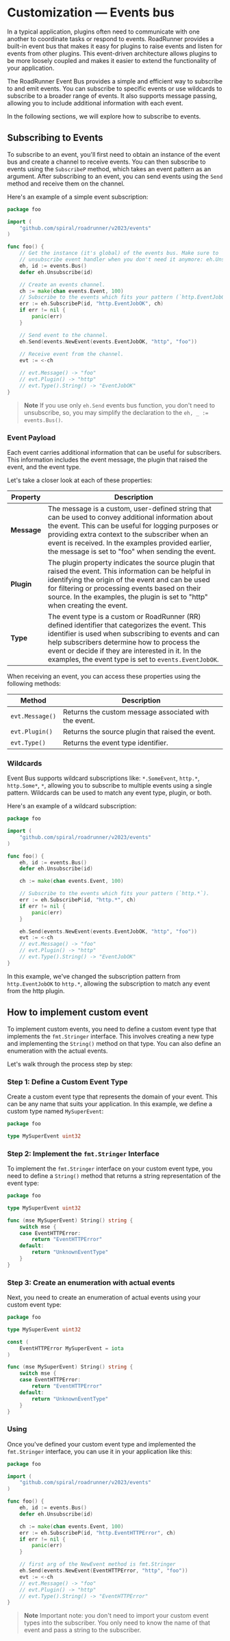 # Customization — Events bus

In a typical application, plugins often need to communicate with one another to coordinate tasks or respond to events.
RoadRunner provides a built-in event bus that makes it easy for plugins to raise events and listen for events from other
plugins. This event-driven architecture allows plugins to be more loosely coupled and makes it easier to extend the
functionality of your application.

The RoadRunner Event Bus provides a simple and efficient way to subscribe to and emit events. You can subscribe to
specific events or use wildcards to subscribe to a broader range of events. It also supports message passing,
allowing you to include additional information with each event.

In the following sections, we will explore how to subscribe to events.

## Subscribing to Events

To subscribe to an event, you'll first need to obtain an instance of the event bus and create a channel to receive
events. You can then subscribe to events using the `SubscribeP` method, which takes an event pattern as an argument.
After subscribing to an event, you can send events using the `Send` method and receive them on the channel.

Here's an example of a simple event subscription:

```go
package foo

import (
    "github.com/spiral/roadrunner/v2023/events"
)

func foo() {
    // Get the instance (it's global) of the events bus. Make sure to 
    // unsubscribe event handler when you don't need it anymore: eh.Unsubscribe(id).
    eh, id := events.Bus()
    defer eh.Unsubscribe(id)

    // Create an events channel.
    ch := make(chan events.Event, 100)
    // Subscribe to the events which fits your pattern (`http.EventJobOK`).
    err := eh.SubscribeP(id, "http.EventJobOK", ch)
    if err != nil {
        panic(err)
    }

    // Send event to the channel.
    eh.Send(events.NewEvent(events.EventJobOK, "http", "foo"))
    
    // Receive event from the channel.
    evt := <-ch

    // evt.Message() -> "foo"
    // evt.Plugin() -> "http"
    // evt.Type().String() -> "EventJobOK"
}
```

> **Note**
> If you use only `eh.Send` events bus function, you don't need to unsubscribe, so, you may simplify the declaration to
> the `eh, _ := events.Bus()`.

### Event Payload

Each event carries additional information that can be useful for subscribers. This information includes the event
message, the plugin that raised the event, and the event type.

Let's take a closer look at each of these properties:

| Property    | Description                                                                                                                                                                                                                                                                                                           |
|-------------|-----------------------------------------------------------------------------------------------------------------------------------------------------------------------------------------------------------------------------------------------------------------------------------------------------------------------|
| **Message** | The message is a custom, user-defined string that can be used to convey additional information about the event. This can be useful for logging purposes or providing extra context to the subscriber when an event is received. In the examples provided earlier, the message is set to "foo" when sending the event. |
| **Plugin**  | The plugin property indicates the source plugin that raised the event. This information can be helpful in identifying the origin of the event and can be used for filtering or processing events based on their source. In the examples, the plugin is set to "http" when creating the event.                         |
| **Type**    | The event type is a custom or RoadRunner (RR) defined identifier that categorizes the event. This identifier is used when subscribing to events and can help subscribers determine how to process the event or decide if they are interested in it. In the examples, the event type is set to `events.EventJobOK`.    |

When receiving an event, you can access these properties using the following methods:

| Method          | Description                                           |
|-----------------|-------------------------------------------------------|
| `evt.Message()` | Returns the custom message associated with the event. |
| `evt.Plugin()`  | Returns the source plugin that raised the event.      |
| `evt.Type()`    | Returns the event type identifier.                    |

### Wildcards

Event Bus supports wildcard subscriptions like: `*.SomeEvent`, `http.*`, `http.Some*`, `*`, allowing you to subscribe to
multiple events using a single pattern. Wildcards can be used to match any event type, plugin, or both.

Here's an example of a wildcard subscription:

```go
package foo

import (
    "github.com/spiral/roadrunner/v2023/events"
)

func foo() {
    eh, id := events.Bus()
    defer eh.Unsubscribe(id)

    ch := make(chan events.Event, 100)

    // Subscribe to the events which fits your pattern (`http.*`).
    err := eh.SubscribeP(id, "http.*", ch)
    if err != nil {
        panic(err)
    }

    eh.Send(events.NewEvent(events.EventJobOK, "http", "foo"))
    evt := <-ch
    // evt.Message() -> "foo"
    // evt.Plugin() -> "http"
    // evt.Type().String() -> "EventJobOK"
}
```

In this example, we've changed the subscription pattern from `http.EventJobOK` to `http.*`, allowing the subscription to
match any event from the http plugin.

## How to implement custom event

To implement custom events, you need to define a custom event type that implements the `fmt.Stringer` interface. This
involves creating a new type and implementing the `String()` method on that type. You can also define an enumeration
with the actual events.

Let's walk through the process step by step:

### Step 1: Define a Custom Event Type

Create a custom event type that represents the domain of your event. This can be any name that suits your application.
In this example, we define a custom type named `MySuperEvent`:

```go
package foo

type MySuperEvent uint32
```

### Step 2: Implement the `fmt.Stringer` Interface

To implement the `fmt.Stringer` interface on your custom event type, you need to define a `String()` method that returns
a string representation of the event type:

```go
package foo

type MySuperEvent uint32

func (mse MySuperEvent) String() string {
    switch mse {
    case EventHTTPError:
        return "EventHTTPError"
    default:
        return "UnknownEventType"
    }
}
```

### Step 3: Create an enumeration with actual events

Next, you need to create an enumeration of actual events using your custom event type:

```go
package foo

type MySuperEvent uint32

const (
    EventHTTPError MySuperEvent = iota
)

func (mse MySuperEvent) String() string {
    switch mse {
    case EventHTTPError:
        return "EventHTTPError"
    default:
        return "UnknownEventType"
    }
}
```

### Using

Once you've defined your custom event type and implemented the `fmt.Stringer` interface, you can use it in your
application like this:

```go
package foo

import (
    "github.com/spiral/roadrunner/v2023/events"
)

func foo() {
    eh, id := events.Bus()
    defer eh.Unsubscribe(id)

    ch := make(chan events.Event, 100)
    err := eh.SubscribeP(id, "http.EventHTTPError", ch)
    if err != nil {
        panic(err)
    }

	// first arg of the NewEvent method is fmt.Stringer
    eh.Send(events.NewEvent(EventHTTPError, "http", "foo"))
    evt := <-ch
    // evt.Message() -> "foo"
    // evt.Plugin() -> "http"
    // evt.Type().String() -> "EventHTTPError"
}
```

> **Note**
> Important note: you don't need to import your custom event types into the subscriber. You only need to know the name
> of that event and pass a string to the subscriber.

